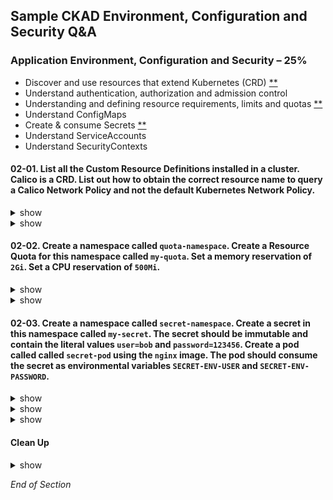 ## Sample CKAD Environment, Configuration and Security Q&A

### Application Environment, Configuration and Security – 25%

- Discover and use resources that extend Kubernetes (CRD) [\*\*](https://github.com/jamesbuckett/ckad-questions/blob/main/02-ckad-env-configuration-security.md#02-01-list-all-the-custom-resource-definitions-installed-in-a-cluster-calico-is-a-crd-list-out-how-to-obtain-the-correct-resource-name-to-query-a-calico-network-policy-and-not-the-default-kubernetes-network-policy)
- Understand authentication, authorization and admission control
- Understanding and defining resource requirements, limits and quotas [\*\*](https://github.com/jamesbuckett/ckad-questions/blob/main/02-ckad-env-configuration-security.md#02-02-create-a-namespace-called-quota-namespace-create-a-resource-quota-for-this-namespace-called-my-quota-set-a-memory-reservation-of-2gi-set-a-cpu-reservation-of-500mi)
- Understand ConfigMaps
- Create & consume Secrets [\*\*](https://github.com/jamesbuckett/ckad-questions/blob/main/02-ckad-env-configuration-security.md#02-02-create-a-namespace-called-quota-namespace-create-a-resource-quota-for-this-namespace-called-my-quota-set-a-memory-reservation-of-2gi-set-a-cpu-reservation-of-500mi)
- Understand ServiceAccounts
- Understand SecurityContexts

#### 02-01. List all the Custom Resource Definitions installed in a cluster. Calico is a CRD. List out how to obtain the correct resource name to query a Calico Network Policy and not the default Kubernetes Network Policy.

<details><summary>show</summary>
<p>

```bash
clear
# kubectl get Custom Resource Definitions
kubectl get crds
```

Output:

```
NAME                                                  CREATED AT
bgpconfigurations.crd.projectcalico.org               2021-09-24T05:26:26Z
bgppeers.crd.projectcalico.org                        2021-09-24T05:26:26Z
blockaffinities.crd.projectcalico.org                 2021-09-24T05:26:26Z
clusterinformations.crd.projectcalico.org             2021-09-24T05:26:26Z
extensionservices.projectcontour.io                   2021-09-24T05:26:16Z
felixconfigurations.crd.projectcalico.org             2021-09-24T05:26:26Z
globalnetworkpolicies.crd.projectcalico.org           2021-09-24T05:26:26Z
globalnetworksets.crd.projectcalico.org               2021-09-24T05:26:26Z
hostendpoints.crd.projectcalico.org                   2021-09-24T05:26:26Z
httpproxies.projectcontour.io                         2021-09-24T05:26:16Z
ipamblocks.crd.projectcalico.org                      2021-09-24T05:26:26Z
ipamconfigs.crd.projectcalico.org                     2021-09-24T05:26:26Z
ipamhandles.crd.projectcalico.org                     2021-09-24T05:26:26Z
ippools.crd.projectcalico.org                         2021-09-24T05:26:26Z
kubecontrollersconfigurations.crd.projectcalico.org   2021-09-24T05:26:26Z
networkpolicies.crd.projectcalico.org                 2021-09-24T05:26:26Z
networksets.crd.projectcalico.org                     2021-09-24T05:26:26Z
tlscertificatedelegations.projectcontour.io           2021-09-24T05:26:16Z
```

</p>
</details>

<details><summary>show</summary>
<p>

##### Solution

```bash
clear
kubectl api-resources -o name | grep calico
```

Output:

```bash
bgpconfigurations.crd.projectcalico.org
bgppeers.crd.projectcalico.org
blockaffinities.crd.projectcalico.org
clusterinformations.crd.projectcalico.org
felixconfigurations.crd.projectcalico.org
globalnetworkpolicies.crd.projectcalico.org
globalnetworksets.crd.projectcalico.org
hostendpoints.crd.projectcalico.org
ipamblocks.crd.projectcalico.org
ipamconfigs.crd.projectcalico.org
ipamhandles.crd.projectcalico.org
ippools.crd.projectcalico.org
kubecontrollersconfigurations.crd.projectcalico.org
networkpolicies.crd.projectcalico.org 👈👈👈 This is the Calico Resource Type that we want
networksets.crd.projectcalico.org
```

```bash
kubectl config set-context --current --namespace=default
cat << EOF | kubectl apply -f -
apiVersion: crd.projectcalico.org/v3
kind: NetworkPolicy
metadata:
  name: allow-tcp-6379
  namespace: default
spec:
  selector: role == 'database'
  types:
  - Ingress
  - Egress
  ingress:
  - action: Allow
    metadata:
      annotations:
        from: frontend
        to: database
    protocol: TCP
    source:
      selector: role == 'frontend'
    destination:
      ports:
      - 6379
  egress:
  - action: Allow
EOF      
```


```bash
clear
# This is the command to get all Calico Network Policies
# If you run this command it will return: "No resources found in storage-namespace namespace"
# As we have not created any Calico Network Policies
kubectl get networkpolicies.crd.projectcalico.org
```

</p>
</details>

#### 02-02. Create a namespace called `quota-namespace`. Create a Resource Quota for this namespace called `my-quota`. Set a memory reservation of `2Gi`. Set a CPU reservation of `500Mi`.

<details><summary>show</summary>
<p>

##### Prerequisites

```bash
mkdir ~/ckad/
clear
kubectl create namespace quota-namespace
kubectl config set-context --current --namespace=quota-namespace
```

##### Help Examples

```bash
clear
kubectl create quota -h | more
```

Output

```
  # Create a new resource quota named my-quota
  kubectl create quota my-quota --hard=cpu=1,memory=1G,pods=2,services=3,replicationcontrollers=2,resourcequotas=1,secrets=5,persistentvolumeclaims=10 👈👈👈 This example matches most closely to the question.

  # Create a new resource quota named best-effort
  kubectl create quota best-effort --hard=pods=100 --scopes=BestEffort
```

</p>
</details>

<details><summary>show</summary>
<p>

##### Solution

```bash
clear
kubectl create quota my-quota --hard=cpu=500Mi,memory=2G
kubectl get quota
```

Output:

```
NAME       AGE    REQUEST                      LIMIT
my-quota   118s   cpu: 0/500Mi, memory: 0/2G
```

In English

- REQUEST = Minimum (Request)
- LIMIT = Maximum (Limits)

```bash
clear
# Try to run a Pod with resource requests exceeding the quota
kubectl run nginx --image=nginx --restart=Never --dry-run=client -o yaml | kubectl set resources -f - --requests=cpu=1000m,memory=4Gi --limits=cpu=1000m,memory=4Gi --local -o yaml > ~/ckad/02-02-exceed.yml
kubectl apply -f ~/ckad/02-02-exceed.yml
```

```bash
clear
# Try to run a Pod with resource requests within the quota
kubectl run nginx --image=nginx --restart=Never --dry-run=client -o yaml | kubectl set resources -f - --requests=cpu=250m,memory=1Gi --limits=cpu=250m,memory=1Gi --local -o yaml > ~/ckad/02-02-succeed.yml
kubectl apply -f ~/ckad/02-02-succeed.yml
kubectl get all
kubectl get quota
```

Output:

```
NAME       AGE   REQUEST                           LIMIT
my-quota   19m   cpu: 250m/500Mi, memory: 1Gi/2G
```

[Meaning of memory](https://kubernetes.io/docs/concepts/configuration/manage-resources-containers/#meaning-of-memory)

- Limits and requests for memory are measured in bytes.
- You can express memory as a plain integer or as a fixed-point number using one of these suffixes: E, P, T, G, M, k.
- You can also use the power-of-two equivalents: Ei, Pi, Ti, Gi, Mi, Ki.

In English:

| Suffix      | Description |
| ----------- | ----------- |
| E/Ei      | Exabyte      |
| P/Pi   | Petabyte        |
| T/Ti   | Terrabyte        |
| G/Gi   | Gigabyte        |
| M/Mi   | Megabyte        |
| k/Ki   | Kilobyte        |


</p>
</details>

#### 02-03. Create a namespace called `secret-namespace`. Create a secret in this namespace called `my-secret`. The secret should be immutable and contain the literal values `user=bob` and `password=123456`. Create a pod called called `secret-pod` using the `nginx` image. The pod should consume the secret as environmental variables `SECRET-ENV-USER` and `SECRET-ENV-PASSWORD`.

<details><summary>show</summary>
<p>

##### Prerequisites

```bash
clear
kubectl create namespace secret-namespace
kubectl config set-context --current --namespace=secret-namespace
```

</p>
</details>

<details><summary>show</summary>
<p>

##### Help Examples

Three types of secret:

- generic
- docker-registry
- tls

```bash
clear
# kubectl create secret -h
kubectl create secret generic -h | more
```

Output:

```
Examples:
  # Create a new secret named my-secret with keys for each file in folder bar
  kubectl create secret generic my-secret --from-file=path/to/bar

  # Create a new secret named my-secret with specified keys instead of names on disk
  kubectl create secret generic my-secret --from-file=ssh-privatekey=path/to/id_rsa
--from-file=ssh-publickey=path/to/id_rsa.pub

  # Create a new secret named my-secret with key1=supersecret and key2=topsecret
  kubectl create secret generic my-secret --from-literal=key1=supersecret --from-literal=key2=topsecret 👈👈👈 This example matches most closely to the question.

  # Create a new secret named my-secret using a combination of a file and a literal
  kubectl create secret generic my-secret --from-file=ssh-privatekey=path/to/id_rsa --from-literal=passphrase=topsecret

  # Create a new secret named my-secret from an env file
  kubectl create secret generic my-secret --from-env-file=path/to/bar.env
```

</p>
</details>

<details><summary>show</summary>
<p>

##### Solution

```bash
clear
# Create a generic secret
kubectl create secret generic my-secret --from-literal=user=bob --from-literal=password=123456 --dry-run=client -o yaml > ~/ckad/02-03-secret.yml
vi ~/ckad/02-03-secret.yml
```

kubernetes.io: [Immutable Secrets](https://kubernetes.io/docs/concepts/configuration/secret/#secret-immutable)

```bash
apiVersion: v1
data:
  password: MTIzNDU2
  user: Ym9i
immutable: true   #👈👈👈 From Immutable Secrets link above
kind: Secret
metadata:
  creationTimestamp: null
  name: my-secret
```

```bash
clear
# Apply the YAML file to the Kubernetes API server
# The secret is available to all pods in the namespace
kubectl apply -f ~/ckad/02-03-secret.yml
clear
# Verify that the secret got created
kubectl get secret my-secret
kubectl describe secret my-secret
```

```bash
clear
# Now to create the pod that will consume the secret
kubectl run secret-pod --image=nginx --restart=Never -n secret-namespace --dry-run=client -o yaml > ~/ckad/02-03-pod.yml
vi ~/ckad/02-03-pod.yml
```

kubernetes.io: [Using Secrets as environment variables](https://kubernetes.io/docs/concepts/configuration/secret/#using-secrets-as-environment-variables)

```bash
apiVersion: v1
kind: Pod
metadata:
  creationTimestamp: null
  labels:
    run: secret-pod
  name: secret-pod
  namespace: secret-namespace
spec:
  containers:
  - image: nginx
    name: secret-pod
    env:                             #👈👈👈 From Using Secrets as environment variables link above
      - name: SECRET-ENV-USER        #👈👈👈 From Using Secrets as environment variables link above
        valueFrom:                   #👈👈👈 From Using Secrets as environment variables link above
          secretKeyRef:              #👈👈👈 From Using Secrets as environment variables link above
            name: my-secret          #👈👈👈 From Using Secrets as environment variables link above
            key: user                #👈👈👈 From Using Secrets as environment variables link above
      - name: SECRET-ENV-PASSWORD    #👈👈👈 From Using Secrets as environment variables link above
        valueFrom:                   #👈👈👈 From Using Secrets as environment variables link above
          secretKeyRef:              #👈👈👈 From Using Secrets as environment variables link above
            name: my-secret          #👈👈👈 From Using Secrets as environment variables link above
            key: password            #👈👈👈 From Using Secrets as environment variables link above
    resources: {}
  dnsPolicy: ClusterFirst
  restartPolicy: Never
status: {}
```

```bash
clear
# Apply the YAML file to the Kubernetes API server
kubectl apply -f ~/ckad/02-03-pod.yml
```

```bash
clear
# Quick verification that the deployment was created and the secret is visible as an environmental variable
kubectl exec secret-pod -- env
```

Output:

```
PATH=/usr/local/sbin:/usr/local/bin:/usr/sbin:/usr/bin:/sbin:/bin
HOSTNAME=secret-pod
NGINX_VERSION=1.21.3
NJS_VERSION=0.6.2
PKG_RELEASE=1~buster
SECRET-ENV-USER=bob ## Success
SECRET-ENV-PASSWORD=123456 ## Success
KUBERNETES_PORT_443_TCP_PORT=443
KUBERNETES_PORT_443_TCP_ADDR=10.245.0.1
KUBERNETES_SERVICE_HOST=10.245.0.1
KUBERNETES_SERVICE_PORT=443
KUBERNETES_SERVICE_PORT_HTTPS=443
KUBERNETES_PORT=tcp://10.245.0.1:443
KUBERNETES_PORT_443_TCP=tcp://10.245.0.1:443
KUBERNETES_PORT_443_TCP_PROTO=tcp
TERM=xterm
HOME=/root
```

</p>
</details>

#### Clean Up

<details><summary>show</summary>
<p>

```bash
yes | rm -R ~/ckad/
kubectl delete ns secret-namespace --force
kubectl delete ns quota-namespace --force
```

</p>
</details>

_End of Section_
